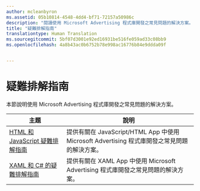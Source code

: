 ```yaml
---
author: mcleanbyron
ms.assetid: 05b10814-4548-4dd4-bf71-72157a50986c
description: "閱讀使用 Microsoft Advertising 程式庫開發之常見問題的解決方案。"
title: "疑難排解指南"
translationtype: Human Translation
ms.sourcegitcommit: 5bf07d3001e92ed16931be516fe059ad33c08bb9
ms.openlocfilehash: 4a8b43ac0b6752b78e998ac16776b84e9ddda09f


---
```


# 疑難排解指南




本節說明使用 Microsoft Advertising 程式庫開發之常見問題的解決方案。

| 主題                                                                                                       | 說明                 |
|-------------------------------------------------------------------------------------------------------------|-----------------------------|
| [HTML 和 JavaScript 疑難排解指南](html-and-javascript-troubleshooting-guide.md)  |  提供有關在 JavaScript/HTML App 中使用 Microsoft Advertising 程式庫開發之常見問題的解決方案。 |
| [XAML 和 C# 的疑難排解指南](xaml-and-c-troubleshooting-guide.md)      |  提供有關在 XAML App 中使用 Microsoft Advertising 程式庫開發之常見問題的解決方案。    |


 

 



<!--HONumber=Aug16_HO3-->


